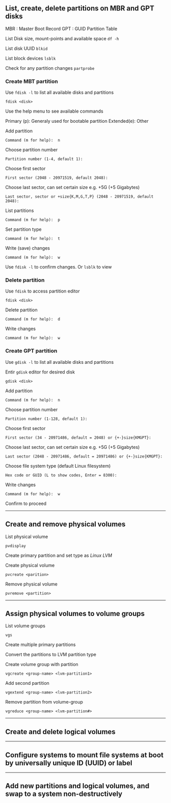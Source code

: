 ## List, create, delete partitions on MBR and GPT disks

MBR : Master Boot Record
GPT : GUID Partition Table

List Disk size, mount-points and available space `df -h`

List disk UUID `blkid`

List block devices `lsblk`

Check for any partition changes `partprobe`

### Create MBT partition

Use `fdisk -l` to list all available disks and partitions

`fdisk <disk>`

Use the help menu to see available commands

Primary (p): Generaly used for bootable partition
Extended(e): Other


Add partition

`Command (m for help):  n`

Choose partition number

`Partition number (1-4, default 1):  `

Choose first sector

`First sector (2048 - 20971519, default 2048):  `

Choose last sector, can set certain size e.g. +5G (+5 Gigabytes)

`Last sector, sector or +size{K,M,G,T,P} (2048 - 20971519, default 2048):   `

List partitions

`Command (m for help):  p`

Set partition type

`Command (m for help):  t`

Write (save) changes

`Command (m for help):  w`

Use `fdisk -l` to confirm changes. Or `lsblk` to view

### Delete partition

Use `fdisk` to access partition editor

`fdisk <disk>`

Delete partition

`Command (m for help):  d`

Write changes

`Command (m for help):  w`

### Create GPT partition

Use `gdisk -l` to list all available disks and partitions

Entir `gdisk` editor for desired disk

`gdisk <disk>`

Add partition

`Command (m for help):  n`

Choose partition number

`Partition number (1-128, default 1):  `

Choose first sector

`First sector (34 - 20971486, default = 2048) or {+-}size{KMGPT}:  `

Choose last sector, can set certain size e.g. +5G (+5 Gigabytes)

`Last sector (2048 - 20971486, default = 20971486) or {+-}size{KMGPT}: `

Choose file system type (default Linux filesystem)

`Hex code or GUID (L to show codes, Enter = 8300): `

Write changes

`Command (m for help):  w`

Confirm to proceed

---
## Create and remove physical volumes

List physical volume 

`pvdisplay`

Create primary partition and set type as *Linux LVM*

Create physical volume

`pvcreate <parition>`

Remove physical volume

`pvremove <partition>`

---
## Assign physical volumes to volume groups

List volume groups

`vgs`

Create multiple primary partitions

Convert the partitions to LVM partition type

Create volume group with partition

`vgcreate <group-name> <lvm-partition1>`

Add second partition

`vgextend <group-name> <lvm-partition2>`

Remove partition from volume-group

`vgreduce <group-name> <lvm-partition#>`


---
## Create and delete logical volumes

---
## Configure systems to mount file systems at boot by universally unique ID (UUID) or label

---
## Add new partitions and logical volumes, and swap to a system non-destructively